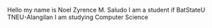 Hello my name is Noel Zyrence M. Saludo 
I am a student if BatStateU TNEU-Alangilan 
I am studying Computer Science 
